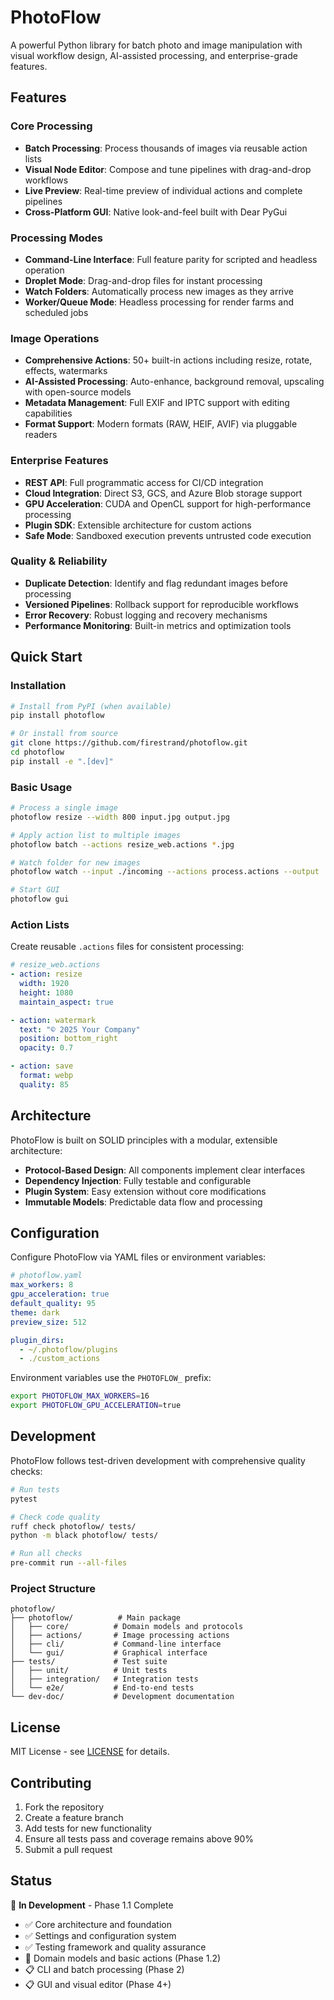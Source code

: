 # PhotoFlow

A powerful Python library for batch photo and image manipulation with visual workflow design, AI-assisted processing, and enterprise-grade features.

## Features

### Core Processing
- **Batch Processing**: Process thousands of images via reusable action lists
- **Visual Node Editor**: Compose and tune pipelines with drag-and-drop workflows
- **Live Preview**: Real-time preview of individual actions and complete pipelines
- **Cross-Platform GUI**: Native look-and-feel built with Dear PyGui

### Processing Modes
- **Command-Line Interface**: Full feature parity for scripted and headless operation
- **Droplet Mode**: Drag-and-drop files for instant processing
- **Watch Folders**: Automatically process new images as they arrive
- **Worker/Queue Mode**: Headless processing for render farms and scheduled jobs

### Image Operations
- **Comprehensive Actions**: 50+ built-in actions including resize, rotate, effects, watermarks
- **AI-Assisted Processing**: Auto-enhance, background removal, upscaling with open-source models
- **Metadata Management**: Full EXIF and IPTC support with editing capabilities
- **Format Support**: Modern formats (RAW, HEIF, AVIF) via pluggable readers

### Enterprise Features
- **REST API**: Full programmatic access for CI/CD integration
- **Cloud Integration**: Direct S3, GCS, and Azure Blob storage support
- **GPU Acceleration**: CUDA and OpenCL support for high-performance processing
- **Plugin SDK**: Extensible architecture for custom actions
- **Safe Mode**: Sandboxed execution prevents untrusted code execution

### Quality & Reliability
- **Duplicate Detection**: Identify and flag redundant images before processing
- **Versioned Pipelines**: Rollback support for reproducible workflows
- **Error Recovery**: Robust logging and recovery mechanisms
- **Performance Monitoring**: Built-in metrics and optimization tools

## Quick Start

### Installation

```bash
# Install from PyPI (when available)
pip install photoflow

# Or install from source
git clone https://github.com/firestrand/photoflow.git
cd photoflow
pip install -e ".[dev]"
```

### Basic Usage

```bash
# Process a single image
photoflow resize --width 800 input.jpg output.jpg

# Apply action list to multiple images
photoflow batch --actions resize_web.actions *.jpg

# Watch folder for new images
photoflow watch --input ./incoming --actions process.actions --output ./processed

# Start GUI
photoflow gui
```

### Action Lists

Create reusable `.actions` files for consistent processing:

```yaml
# resize_web.actions
- action: resize
  width: 1920
  height: 1080
  maintain_aspect: true

- action: watermark
  text: "© 2025 Your Company"
  position: bottom_right
  opacity: 0.7

- action: save
  format: webp
  quality: 85
```

## Architecture

PhotoFlow is built on SOLID principles with a modular, extensible architecture:

- **Protocol-Based Design**: All components implement clear interfaces
- **Dependency Injection**: Fully testable and configurable
- **Plugin System**: Easy extension without core modifications
- **Immutable Models**: Predictable data flow and processing

## Configuration

Configure PhotoFlow via YAML files or environment variables:

```yaml
# photoflow.yaml
max_workers: 8
gpu_acceleration: true
default_quality: 95
theme: dark
preview_size: 512

plugin_dirs:
  - ~/.photoflow/plugins
  - ./custom_actions
```

Environment variables use the `PHOTOFLOW_` prefix:
```bash
export PHOTOFLOW_MAX_WORKERS=16
export PHOTOFLOW_GPU_ACCELERATION=true
```

## Development

PhotoFlow follows test-driven development with comprehensive quality checks:

```bash
# Run tests
pytest

# Check code quality
ruff check photoflow/ tests/
python -m black photoflow/ tests/

# Run all checks
pre-commit run --all-files
```

### Project Structure

```
photoflow/
├── photoflow/          # Main package
│   ├── core/          # Domain models and protocols
│   ├── actions/       # Image processing actions
│   ├── cli/           # Command-line interface
│   └── gui/           # Graphical interface
├── tests/             # Test suite
│   ├── unit/          # Unit tests
│   ├── integration/   # Integration tests
│   └── e2e/           # End-to-end tests
└── dev-doc/           # Development documentation
```

## License

MIT License - see [LICENSE](LICENSE) for details.

## Contributing

1. Fork the repository
2. Create a feature branch
3. Add tests for new functionality
4. Ensure all tests pass and coverage remains above 90%
5. Submit a pull request

## Status

🚧 **In Development** - Phase 1.1 Complete

- ✅ Core architecture and foundation
- ✅ Settings and configuration system
- ✅ Testing framework and quality assurance
- 🔄 Domain models and basic actions (Phase 1.2)
- 📋 CLI and batch processing (Phase 2)
- 📋 GUI and visual editor (Phase 4+)
